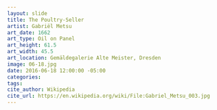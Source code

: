 ```yaml
---
layout: slide
title: The Poultry-Seller
artist: Gabriël Metsu
art_date: 1662
art_type: Oil on Panel
art_height: 61.5
art_width: 45.5
art_location: Gemäldegalerie Alte Meister, Dresden
image: 06-18.jpg
date: 2016-06-18 12:00:00 -05:00
categories:
tags:
cite_author: Wikipedia
cite_url: https://en.wikipedia.org/wiki/File:Gabriel_Metsu_003.jpg
---
```

